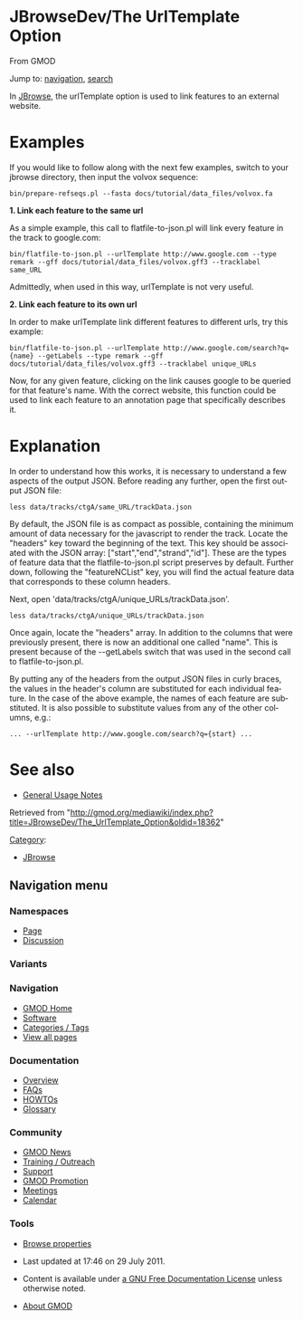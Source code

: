 <div id="mw-page-base" class="noprint">

</div>

<div id="mw-head-base" class="noprint">

</div>

<div id="content" class="mw-body" role="main">

<span id="top"></span>

<div id="mw-js-message" style="display:none;">

</div>



# <span dir="auto">JBrowseDev/The UrlTemplate Option</span>

<div id="bodyContent">

<div id="siteSub">

From GMOD

</div>

<div id="contentSub">

</div>

<div id="jump-to-nav" class="mw-jump">

Jump to: [navigation](#mw-navigation), [search](#p-search)

</div>

<div id="mw-content-text" class="mw-content-ltr" lang="en" dir="ltr">

In [JBrowse](../JBrowse.1 "JBrowse"), the urlTemplate option is used to
link features to an external website.

# <span id="Examples" class="mw-headline">Examples</span>

If you would like to follow along with the next few examples, switch to
your jbrowse directory, then input the volvox sequence:

    bin/prepare-refseqs.pl --fasta docs/tutorial/data_files/volvox.fa

**1. Link each feature to the same url**

As a simple example, this call to flatfile-to-json.pl will link every
feature in the track to google.com:

    bin/flatfile-to-json.pl --urlTemplate http://www.google.com --type remark --gff docs/tutorial/data_files/volvox.gff3 --tracklabel same_URL

Admittedly, when used in this way, urlTemplate is not very useful.

**2. Link each feature to its own url**

In order to make urlTemplate link different features to different urls,
try this example:

    bin/flatfile-to-json.pl --urlTemplate http://www.google.com/search?q={name} --getLabels --type remark --gff docs/tutorial/data_files/volvox.gff3 --tracklabel unique_URLs

Now, for any given feature, clicking on the link causes google to be
queried for that feature's name. With the correct website, this function
could be used to link each feature to an annotation page that
specifically describes it.

# <span id="Explanation" class="mw-headline">Explanation</span>

In order to understand how this works, it is necessary to understand a
few aspects of the output JSON. Before reading any further, open the
first output JSON file:

    less data/tracks/ctgA/same_URL/trackData.json

By default, the JSON file is as compact as possible, containing the
minimum amount of data necessary for the javascript to render the track.
Locate the "headers" key toward the beginning of the text. This key
should be associated with the JSON array:
\["start","end","strand","id"\]. These are the types of feature data
that the flatfile-to-json.pl script preserves by default. Further down,
following the "featureNCList" key, you will find the actual feature data
that corresponds to these column headers.

Next, open 'data/tracks/ctgA/unique_URLs/trackData.json'.

    less data/tracks/ctgA/unique_URLs/trackData.json

Once again, locate the "headers" array. In addition to the columns that
were previously present, there is now an additional one called "name".
This is present because of the --getLabels switch that was used in the
second call to flatfile-to-json.pl.

By putting any of the headers from the output JSON files in curly
braces, the values in the header's column are substituted for each
individual feature. In the case of the above example, the names of each
feature are substituted. It is also possible to substitute values from
any of the other columns, e.g.:

    ... --urlTemplate http://www.google.com/search?q={start} ...

# <span id="See_also" class="mw-headline">See also</span>

- <a href="General_Usage" class="mw-redirect"
  title="JBrowseDev/General Usage">General Usage Notes</a>

</div>

<div class="printfooter">

Retrieved from
"<http://gmod.org/mediawiki/index.php?title=JBrowseDev/The_UrlTemplate_Option&oldid=18362>"

</div>

<div id="catlinks" class="catlinks">

<div id="mw-normal-catlinks" class="mw-normal-catlinks">

[Category](../Special:Categories "Special:Categories"):

- [JBrowse](../Category:JBrowse "Category:JBrowse")

</div>

</div>

<div class="visualClear">

</div>

</div>

</div>

<div id="mw-navigation">

## Navigation menu

<div id="mw-head">



<div id="left-navigation">

<div id="p-namespaces" class="vectorTabs" role="navigation"
aria-labelledby="p-namespaces-label">

### Namespaces

- <span id="ca-nstab-main"><a href="The_UrlTemplate_Option" accesskey="c"
  title="View the content page [c]">Page</a></span>
- <span id="ca-talk"><a
  href="http://gmod.org/mediawiki/index.php?title=Talk:JBrowseDev/The_UrlTemplate_Option&amp;action=edit&amp;redlink=1"
  accesskey="t"
  title="Discussion about the content page [t]">Discussion</a></span>

</div>

<div id="p-variants" class="vectorMenu emptyPortlet" role="navigation"
aria-labelledby="p-variants-label">

### 

### Variants[](#)

<div class="menu">

</div>

</div>

</div>





</div>

</div>

</div>

<div id="mw-panel">

<div id="p-logo" role="banner">

<a href="../Main_Page"
style="background-image: url(../../images/GMOD-cogs.png);"
title="Visit the main page"></a>

</div>

<div id="p-Navigation" class="portal" role="navigation"
aria-labelledby="p-Navigation-label">

### Navigation

<div class="body">

- <span id="n-GMOD-Home">[GMOD Home](../Main_Page)</span>
- <span id="n-Software">[Software](../GMOD_Components)</span>
- <span id="n-Categories-.2F-Tags">[Categories /
  Tags](../Categories)</span>
- <span id="n-View-all-pages">[View all
  pages](../Special:AllPages)</span>

</div>

</div>

<div id="p-Documentation" class="portal" role="navigation"
aria-labelledby="p-Documentation-label">

### Documentation

<div class="body">

- <span id="n-Overview">[Overview](../Overview)</span>
- <span id="n-FAQs">[FAQs](../Category:FAQ)</span>
- <span id="n-HOWTOs">[HOWTOs](../Category:HOWTO)</span>
- <span id="n-Glossary">[Glossary](../Glossary)</span>

</div>

</div>

<div id="p-Community" class="portal" role="navigation"
aria-labelledby="p-Community-label">

### Community

<div class="body">

- <span id="n-GMOD-News">[GMOD News](../GMOD_News)</span>
- <span id="n-Training-.2F-Outreach">[Training /
  Outreach](../Training_and_Outreach)</span>
- <span id="n-Support">[Support](../Support)</span>
- <span id="n-GMOD-Promotion">[GMOD Promotion](../GMOD_Promotion)</span>
- <span id="n-Meetings">[Meetings](../Meetings)</span>
- <span id="n-Calendar">[Calendar](../Calendar)</span>

</div>

</div>

<div id="p-tb" class="portal" role="navigation"
aria-labelledby="p-tb-label">

### Tools

<div class="body">


- <span id="t-smwbrowselink"><a href="../Special:Browse/JBrowseDev-2FThe_UrlTemplate_Option"
  rel="smw-browse">Browse properties</a></span>


</div>

</div>

</div>

</div>

<div id="footer" role="contentinfo">

- <span id="footer-info-lastmod">Last updated at 17:46 on 29 July
  2011.</span>
<!-- - <span id="footer-info-viewcount">14,435 page views.</span> -->
- <span id="footer-info-copyright">Content is available under
  <a href="http://www.gnu.org/licenses/fdl-1.3.html" class="external"
  rel="nofollow">a GNU Free Documentation License</a> unless otherwise
  noted.</span>

<!-- -->

- <span id="footer-places-about">[About
  GMOD](../GMOD:About "GMOD:About")</span>

<!-- -->






</div>
